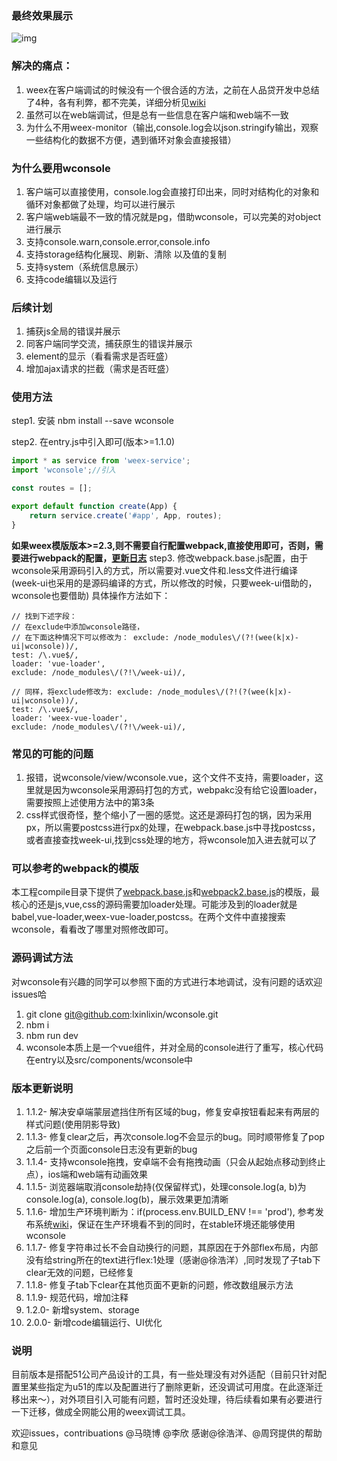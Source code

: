 ### 最终效果展示
![img](https://51nbimg.u51.com/3baf675d8f36442a8cc451b13cc07329.gif)

### 解决的痛点：
1. weex在客户端调试的时候没有一个很合适的方法，之前在人品贷开发中总结了4种，各有利弊，都不完美，详细分析见[wiki](http://wiki.51.nb/pages/viewpage.action?pageId=63352230)
2. 虽然可以在web端调试，但是总有一些信息在客户端和web端不一致
3. 为什么不用weex-monitor（输出,console.log会以json.stringify输出，观察一些结构化的数据不方便，遇到循环对象会直接报错）

### 为什么要用wconsole
1. 客户端可以直接使用，console.log会直接打印出来，同时对结构化的对象和循环对象都做了处理，均可以进行展示
2. 客户端web端最不一致的情况就是pg，借助wconsole，可以完美的对object进行展示
3. 支持console.warn,console.error,console.info
4. 支持storage结构化展现、刷新、清除 以及值的复制
5. 支持system（系统信息展示）
6. 支持code编辑以及运行

### 后续计划
1. 捕获js全局的错误并展示
2. 同客户端同学交流，捕获原生的错误并展示
3. element的显示（看看需求是否旺盛）
4. 增加ajax请求的拦截（需求是否旺盛）

### 使用方法
step1. 安装 nbm install --save wconsole

step2. 在entry.js中引入即可(版本>=1.1.0)

```js
import * as service from 'weex-service';
import 'wconsole';//引入

const routes = [];

export default function create(App) {
    return service.create('#app', App, routes);
}
```

**如果weex模版版本>=2.3,则不需要自行配置webpack,直接使用即可，否则，需要进行webpack的配置，[更新日志](http://git.51.nb/html5/fe-template-weex/issues/2)**
step3. 修改webpack.base.js配置，由于wconsole采用源码引入的方式，所以需要对.vue文件和.less文件进行编译(week-ui也采用的是源码编译的方式，所以修改的时候，只要week-ui借助的，wconsole也要借助)
具体操作方法如下：

```
// 找到下述字段：
// 在exclude中添加wconsole路径，
// 在下面这种情况下可以修改为： exclude: /node_modules\/(?!(wee(k|x)-ui|wconsole))/,
test: /\.vue$/,
loader: 'vue-loader',
exclude: /node_modules\/(?!\/week-ui)/,

// 同样，将exclude修改为: exclude: /node_modules\/(?!(?(wee(k|x)-ui|wconsole))/,
test: /\.vue$/,
loader: 'weex-vue-loader',
exclude: /node_modules\/(?!\/week-ui)/,
```

### 常见的可能的问题
1. 报错，说wconsole/view/wconsole.vue，这个文件不支持，需要loader，这里就是因为wconsole采用源码打包的方式，webpakc没有给它设置loader，需要按照上述使用方法中的第3条
2. css样式很奇怪，整个缩小了一圈的感觉。这还是源码打包的锅，因为采用px，所以需要postcss进行px的处理，在webpack.base.js中寻找postcss，或者直接查找week-ui,找到css处理的地方，将wconsole加入进去就可以了

### 可以参考的webpack的模版
本工程compile目录下提供了[webpack.base.js](./compile/webpack.base.js)和[webpack2.base.js](./compile/webpack2.base.js)的模版，最核心的还是js,vue,css的源码需要加loader处理。可能涉及到的loader就是babel,vue-loader,weex-vue-loader,postcss。在两个文件中直接搜索wconsole，看看改了哪里对照修改即可。

### 源码调试方法
对wconsole有兴趣的同学可以参照下面的方式进行本地调试，没有问题的话欢迎issues哈
1. git clone git@github.com:lxinlixin/wconsole.git
2. nbm i
3. nbm run dev
4. wconsole本质上是一个vue组件，并对全局的console进行了重写，核心代码在entry以及src/components/wconsole中

### 版本更新说明
1. 1.1.2- 解决安卓端蒙层遮挡住所有区域的bug，修复安卓按钮看起来有两层的样式问题(使用阴影导致)
2. 1.1.3- 修复clear之后，再次console.log不会显示的bug。同时顺带修复了pop之后前一个页面console日志没有更新的bug
3. 1.1.4- 支持wconsole拖拽，安卓端不会有拖拽动画（只会从起始点移动到终止点），ios端和web端有动画效果
4. 1.1.5- 浏览器端取消console劫持(仅保留样式)，处理console.log(a, b)为console.log(a), console.log(b)，展示效果更加清晰
5. 1.1.6- 增加生产环境判断为：if(process.env.BUILD_ENV !== 'prod'), 参考发布系统[wiki](http://wiki.51.nb/pages/viewpage.action?pageId=62875118)，保证在生产环境看不到的同时，在stable环境还能够使用wconsole
6. 1.1.7- 修复字符串过长不会自动换行的问题，其原因在于外部flex布局，内部没有给string所在的text进行flex:1处理（感谢@徐浩洋）,同时发现了子tab下clear无效的问题，已经修复
7. 1.1.8- 修复子tab下clear在其他页面不更新的问题，修改数组展示方法
8. 1.1.9- 规范代码，增加注释
9. 1.2.0- 新增system、storage
10. 2.0.0- 新增code编辑运行、UI优化

### 说明

目前版本是搭配51公司产品设计的工具，有一些处理没有对外适配（目前只针对配置里某些指定为u51的库以及配置进行了删除更新，还没调试可用度。在此逐渐迁移出来～），对外项目引入可能有问题，暂时还没处理，待后续看如果有必要进行一下迁移，做成全网能公用的weex调试工具。

欢迎issues，contribuations @马晓博 @李欣 感谢@徐浩洋、@周窍提供的帮助和意见